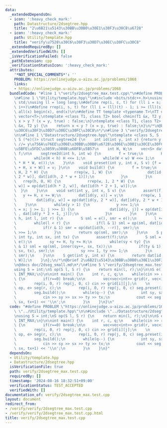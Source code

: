 ```yaml
---
data:
  _extendedDependsOn:
  - icon: ':heavy_check_mark:'
    path: Datastructure/2dsegtree.hpp
    title: "2\u6B21\u5143\u30BB\u30B0\u30E1\u30F3\u30C8\u6728"
  - icon: ':heavy_check_mark:'
    path: Utility/template.hpp
    title: "verify\u7528\u30C6\u30F3\u30D7\u30EC\u30FC\u30C8"
  _extendedRequiredBy: []
  _extendedVerifiedWith: []
  _isVerificationFailed: false
  _pathExtension: cpp
  _verificationStatusIcon: ':heavy_check_mark:'
  attributes:
    '*NOT_SPECIAL_COMMENTS*': ''
    PROBLEM: https://onlinejudge.u-aizu.ac.jp/problems/1068
    links:
    - https://onlinejudge.u-aizu.ac.jp/problems/1068
  bundledCode: "#line 1 \"verify/2dsegtree_max.test.cpp\"\n#define PROBLEM \"https://onlinejudge.u-aizu.ac.jp/problems/1068\"\
    \n#line 1 \"Utility/template.hpp\"\n#include <bits/stdc++.h>\nusing namespace\
    \ std;\nusing ll = long long;\n#define rep(i, s, t) for (ll i = s; i < (ll)(t);\
    \ i++)\n#define rrep(i, s, t) for (ll i = (ll)(t) - 1; i >= (ll)(s); i--)\n#define\
    \ all(x) begin(x), end(x)\n\n#define TT template <typename T>\nTT using vec =\
    \ vector<T>;\ntemplate <class T1, class T2> bool chmin(T1 &x, T2 y) {\n    return\
    \ x > y ? (x = y, true) : false;\n}\ntemplate <class T1, class T2> bool chmax(T1\
    \ &x, T2 y) {\n    return x < y ? (x = y, true) : false;\n}\n/*\n@brief verify\u7528\
    \u30C6\u30F3\u30D7\u30EC\u30FC\u30C8\n*/\n#line 3 \"verify/2dsegtree_max.test.cpp\"\
    \n\n#line 1 \"Datastructure/2dsegtree.hpp\"\ntemplate <class S, S (*op)(S, S),\
    \ S (*e)()> struct segtree2d {\n    int id(int y, int x) {return y * 2 * W + x;}\
    \ //= y\u756A\u76EE\u306E\u30BB\u30B0\u6728\u306E\u3001\u30CE\u30FC\u30C9x\u306B\
    \u5BFE\u5FDC\u3059\u308B\u6DFB\u5B57\n    int H, W;\n    vec<S> dat;\n    bool\
    \ f;\n\n    segtree2d(int h, int w) {\n        f = true;\n        H = W = 1;\n\
    \        while(H < h) H <<= 1;\n        while(W < w) W <<= 1;\n        dat.resize(4\
    \ * H * W, e());\n    }\n\n    void preset(int y, int x, S v) {f = false,  dat[id(y\
    \ + H, x + W)] = v; }\n\n    void build() {\n        f = true;\n        rep(h,\
    \ H, 2 * H) {\n            rrep(w, 1, W) {\n                dat[id(h, w)] = op(dat[id(h,\
    \ 2 * w)], dat[id(h, 2 * w + 1)]);\n            }\n        }\n        \n     \
    \   rrep(h, 0, H) {\n            rrep(w, 1, 2 * W) {\n                dat[id(h,\
    \ w)] = op(dat[id(h * 2, w)], dat[id(h * 2 + 1, w)]);\n            } \n      \
    \  }\n    }\n\n    void set(int y, int x, S v) {\n        assert(f);\n\n     \
    \   y += H, x += W;\n        dat[id(y, x)] = v;\n        rrep(w, 1, W) {\n   \
    \         dat[id(y, w)] = op(dat[id(y, 2 * w)], dat[id(y, 2 * w + 1)]);\n    \
    \    }\n\n        while(y > 1) {\n            y >>= 1;\n            for(int j\
    \ = x; j >= 1; j >>= 1) {\n                dat[id(y, j)] = op(dat[id(y * 2, j)]\
    \ , dat[id(y * 2 + 1, j)]);\n            }\n        }\n    }\n\n    S inner(int\
    \ h, int l, int r) {\n        S sml = e(), smr = e();\n        l += W, r += W;\n\
    \        while(l < r) {\n            if(l & 1) sml = op(sml, dat[id(h, l++)]);\n\
    \            if(r & 1) smr = op(dat[id(h, --r)], smr);\n            l >>= 1, r\
    \ >>= 1;\n        }\n        return op(sml, smr);\n    }\n\n    S prod(int sy,\
    \ int ty, int sx, int tx) {\n        assert(f);\n\n        S sml = e(), smr =\
    \ e();\n        sy += H, ty += H;\n        while(sy < ty) {\n            if(sy\
    \ & 1) sml = op(sml, inner(sy++, sx, tx));\n            if(ty & 1) smr = op(inner(--ty,\
    \ sx, tx), smr);\n            sy >>= 1, ty >>= 1;\n        }\n        return op(sml,\
    \ smr);\n    }\n\n    S get(int y, int x) {\n        return dat[id(y + H, x +\
    \ W)];\n    }\n};\n/*\n@brief 2\u6B21\u5143\u30BB\u30B0\u30E1\u30F3\u30C8\u6728\
    \n@docs doc/2dseg_small.md\n*/\n#line 5 \"verify/2dsegtree_max.test.cpp\"\n\n\
    using S = int;\nS op(S l, S r) {\n    return min(l, r);\n}\n\nS e() {\n    return\
    \ INT_MAX;\n}\n\nint main() {\n    int r, c, q;\n    while(cin >> r >> c >> q)\
    \ {\n        if(r==0) break;\n\n        vec<vec<int>> grid(r, vec<int>(c));\n\
    \        rep(i, 0, r) rep(j, 0, c) cin >> grid[i][j];\n    \n        segtree2d<S,\
    \ op, e> seg(r, c);\n        rep(i, 0, r) rep(j, 0, c) seg.preset(i, j, grid[i][j]);\n\
    \        seg.build();\n        while(q--) {\n            int sy, sx, ty, tx;\n\
    \            cin >> sy >> sx >> ty >> tx;\n            cout << seg.prod(sy, ty+1,\
    \ sx, tx+1) << '\\n';\n        }\n    }\n}\n"
  code: "#define PROBLEM \"https://onlinejudge.u-aizu.ac.jp/problems/1068\"\n#include\
    \ \"../Utility/template.hpp\"\n\n#include \"../Datastructure/2dsegtree.hpp\"\n\
    \nusing S = int;\nS op(S l, S r) {\n    return min(l, r);\n}\n\nS e() {\n    return\
    \ INT_MAX;\n}\n\nint main() {\n    int r, c, q;\n    while(cin >> r >> c >> q)\
    \ {\n        if(r==0) break;\n\n        vec<vec<int>> grid(r, vec<int>(c));\n\
    \        rep(i, 0, r) rep(j, 0, c) cin >> grid[i][j];\n    \n        segtree2d<S,\
    \ op, e> seg(r, c);\n        rep(i, 0, r) rep(j, 0, c) seg.preset(i, j, grid[i][j]);\n\
    \        seg.build();\n        while(q--) {\n            int sy, sx, ty, tx;\n\
    \            cin >> sy >> sx >> ty >> tx;\n            cout << seg.prod(sy, ty+1,\
    \ sx, tx+1) << '\\n';\n        }\n    }\n}"
  dependsOn:
  - Utility/template.hpp
  - Datastructure/2dsegtree.hpp
  isVerificationFile: true
  path: verify/2dsegtree_max.test.cpp
  requiredBy: []
  timestamp: '2024-08-16 18:32:51+09:00'
  verificationStatus: TEST_ACCEPTED
  verifiedWith: []
documentation_of: verify/2dsegtree_max.test.cpp
layout: document
redirect_from:
- /verify/verify/2dsegtree_max.test.cpp
- /verify/verify/2dsegtree_max.test.cpp.html
title: verify/2dsegtree_max.test.cpp
---
```

